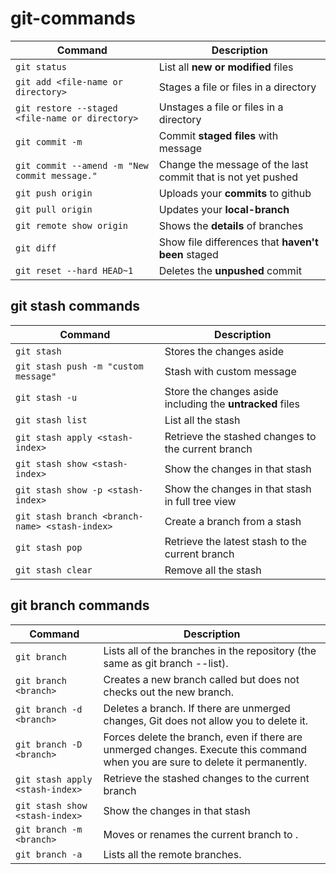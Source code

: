 # git-commands

| Command | Description |
| --- | --- |
| `git status` | List all **new or modified** files |
| `git add <file-name or directory>` | Stages a file or files in a directory|
| `git restore --staged <file-name or directory> ` | Unstages a file or files in a directory|
| `git commit -m` | Commit **staged files** with message |
| `git commit --amend -m "New commit message."` | Change the message of the last commit that is not yet pushed|
| `git push origin` | Uploads your **commits** to github |
| `git pull origin` | Updates your **local-branch** |
| `git remote show origin` | Shows the **details** of branches |
| `git diff` | Show file differences that **haven't been** staged |
| `git reset --hard HEAD~1` | Deletes the **unpushed** commit |


## git stash commands
| Command | Description |
| --- | --- |
| `git stash` | Stores the changes aside |
| `git stash push -m "custom message"` | Stash with custom message |
| `git stash -u` | Store the changes aside including the **untracked** files |
| `git stash list` | List all the stash |
| `git stash apply <stash-index>` | Retrieve the stashed changes to the current branch |
| `git stash show <stash-index>` | Show the changes in that stash |
| `git stash show -p <stash-index>` | Show the changes in that stash in full tree view |
| `git stash branch <branch-name> <stash-index>` | Create a branch from a stash |
| `git stash pop` | Retrieve the latest stash to the current branch |
| `git stash clear` | Remove all the stash |


## git branch commands
| Command | Description |
| --- | --- |
| `git branch` | Lists all of the branches in the repository (the same as git branch --list). |
| `git branch <branch>` | Creates a new branch called <branch> but does not checks out the new branch. |
| `git branch -d <branch>` | Deletes a branch. If there are unmerged changes, Git does not allow you to delete it. |
| `git branch -D <branch>` | Forces delete the branch, even if there are unmerged changes. Execute this command when you are sure to delete it permanently. |
| `git stash apply <stash-index>` | Retrieve the stashed changes to the current branch |
| `git stash show <stash-index>` | Show the changes in that stash |
| `git branch -m <branch>` | Moves or renames the current branch to <branch>. |
| `git branch -a` | Lists all the remote branches. |
